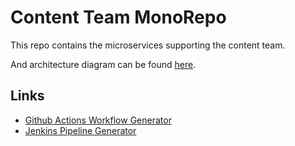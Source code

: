 # Content Team MonoRepo

This repo contains the microservices supporting the content team.

And architecture diagram can be found [here](https://app.cloudcraft.co/view/089e13fd-5130-4806-a235-668c53c8ca2f?key=4f239d74-6783-401b-96cd-db0ee17fcf6d).

## Links

* [Github Actions Workflow Generator](https://production.githubactionworkflows.com/)
* [Jenkins Pipeline Generator](https://production.jenkinspipelines.com/)